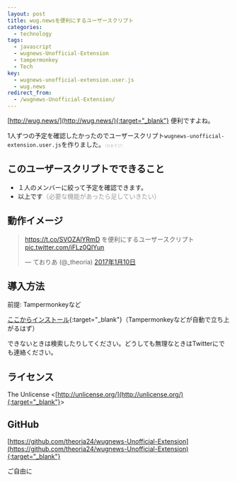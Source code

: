 ```yaml
---
layout: post
title: wug.newsを便利にするユーザースクリプト
categories:
  - technology
tags:
  - javascript
  - wugnews-Unofficial-Extension
  - tampermonkey
  - Tech
key:
  - wugnews-unofficial-extension.user.js
  - wug.news
redirect_from:
  - /wugnews-Unofficial-Extension/
---
```

[http://wug.news/](http://wug.news/){:target="_blank"} 便利ですよね。

1人ずつの予定を確認したかったのでユーザースクリプト<code>wugnews-unofficial-extension.user.js</code>を作りました。<span style="color:#bbb;font-size:60%;">（おあそび）</span>

## このユーザースクリプトでできること
- １人のメンバーに絞って予定を確認できます。
- 以上です<span style="color:#999;">（必要な機能があったら足していきたい）</span>

## 動作イメージ
<blockquote class="twitter-video" data-lang="ja"><p lang="ja" dir="ltr"><a href="https://t.co/SVOZAlYRmD">https://t.co/SVOZAlYRmD</a> を便利にするユーザースクリプト <a href="https://t.co/iFLz0QIYun">pic.twitter.com/iFLz0QIYun</a></p>&mdash; ておりあ (@_theoria) <a href="https://twitter.com/_theoria/status/818855456613355521">2017年1月10日</a></blockquote>
<script async src="//platform.twitter.com/widgets.js" charset="utf-8"></script>

## 導入方法
前提: Tampermonkeyなど

[ここからインストール](https://github.com/theoria24/wugnews-Unofficial-Extension/raw/master/wugnews-unofficial-extension.user.js){:target="_blank"}（Tampermonkeyなどが自動で立ち上がるはず）

できないときは検索したりしてください。どうしても無理なときはTwitterにでも連絡ください。

## ライセンス
The Unlicense &lt;[http://unlicense.org/](http://unlicense.org/){:target="_blank"}&gt;

## GitHub
[https://github.com/theoria24/wugnews-Unofficial-Extension](https://github.com/theoria24/wugnews-Unofficial-Extension){:target="_blank"}

ご自由に
